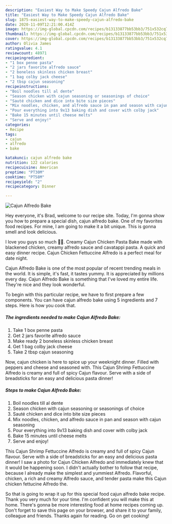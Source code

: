 ```yaml
---
description: "Easiest Way to Make Speedy Cajun Alfredo Bake"
title: "Easiest Way to Make Speedy Cajun Alfredo Bake"
slug: 1875-easiest-way-to-make-speedy-cajun-alfredo-bake
date: 2020-11-09T12:21:00.414Z
image: https://img-global.cpcdn.com/recipes/b13133877bb53bb3/751x532cq70/cajun-alfredo-bake-recipe-main-photo.jpg
thumbnail: https://img-global.cpcdn.com/recipes/b13133877bb53bb3/751x532cq70/cajun-alfredo-bake-recipe-main-photo.jpg
cover: https://img-global.cpcdn.com/recipes/b13133877bb53bb3/751x532cq70/cajun-alfredo-bake-recipe-main-photo.jpg
author: Olivia James
ratingvalue: 4.1
reviewcount: 48971
recipeingredient:
- "1 box penne pasta"
- "2 jars favorite alfredo sauce"
- "2 boneless skinless chicken breast"
- "1 bag colby jack cheese"
- "2 tbsp cajun seasoning"
recipeinstructions:
- "Boil noodles till al dente"
- "Season chicken with cajun seasoning or seasonings of choice"
- "Sauté chicken and dice into bite size pieces"
- "Mix noodles, chicken, and alfredo sauce in pan and season with cajun seasoning"
- "Pour everything into 9x13 baking dish and cover with colby jack"
- "Bake 15 minutes until cheese melts"
- "Serve and enjoy!"
categories:
- Recipe
tags:
- cajun
- alfredo
- bake

katakunci: cajun alfredo bake 
nutrition: 122 calories
recipecuisine: American
preptime: "PT30M"
cooktime: "PT58M"
recipeyield: "2"
recipecategory: Dinner

---
```



![Cajun Alfredo Bake](https://img-global.cpcdn.com/recipes/b13133877bb53bb3/751x532cq70/cajun-alfredo-bake-recipe-main-photo.jpg)

Hey everyone, it's Brad, welcome to our recipe site. Today, I'm gonna show you how to prepare a special dish, cajun alfredo bake. One of my favorites food recipes. For mine, I am going to make it a bit unique. This is gonna smell and look delicious.

I love you guys so much 💋💋. Creamy Cajun Chicken Pasta Bake made with blackened chicken, creamy alfredo sauce and cavatappi pasta. A quick and easy dinner recipe. Cajun Chicken Fettuccine Alfredo is a perfect meal for date night.

Cajun Alfredo Bake is one of the most popular of recent trending meals in the world. It is simple, it's fast, it tastes yummy. It is appreciated by millions every day. Cajun Alfredo Bake is something that I've loved my entire life. They're nice and they look wonderful.


To begin with this particular recipe, we have to first prepare a few components. You can have cajun alfredo bake using 5 ingredients and 7 steps. Here is how you cook that.

<!--inarticleads1-->

##### The ingredients needed to make Cajun Alfredo Bake:

1. Take 1 box penne pasta
1. Get 2 jars favorite alfredo sauce
1. Make ready 2 boneless skinless chicken breast
1. Get 1 bag colby jack cheese
1. Take 2 tbsp cajun seasoning


Now, cajun chicken is here to spice up your weeknight dinner. Filled with peppers and cheese and seasoned with. This Cajun Shrimp Fettuccine Alfredo is creamy and full of spicy Cajun flavour. Serve with a side of breadsticks for an easy and delicious pasta dinner! 

<!--inarticleads2-->

##### Steps to make Cajun Alfredo Bake:

1. Boil noodles till al dente
1. Season chicken with cajun seasoning or seasonings of choice
1. Sauté chicken and dice into bite size pieces
1. Mix noodles, chicken, and alfredo sauce in pan and season with cajun seasoning
1. Pour everything into 9x13 baking dish and cover with colby jack
1. Bake 15 minutes until cheese melts
1. Serve and enjoy!


This Cajun Shrimp Fettuccine Alfredo is creamy and full of spicy Cajun flavour. Serve with a side of breadsticks for an easy and delicious pasta dinner! I saw a photo for Cajun Chicken Alfredo and immediately knew that it would be happening soon. I didn&#39;t actually bother to follow that recipe, because I already make the simplest and yummiest Alfredo. Flavorful, chicken, a rich and creamy Alfredo sauce, and tender pasta make this Cajun chicken fettucine Alfredo the. 

So that is going to wrap it up for this special food cajun alfredo bake recipe. Thank you very much for your time. I'm confident you will make this at home. There's gonna be more interesting food at home recipes coming up. Don't forget to save this page on your browser, and share it to your family, colleague and friends. Thanks again for reading. Go on get cooking!
